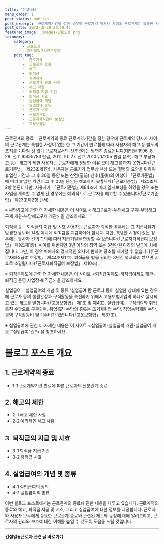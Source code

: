 ```yaml
---
title: '참고내용'
menu_order: 1
post_status: publish
post_excerpt: '근로계약기간을 정한 경우에 근로계약 당사자 사이의 근로관계는 특별한 사정이 없는 한 그 기간이 만료함에 따라 사용자의 해고 등 별도의 조치를 기다릴 것 없이 근로자로서의 신분관계는 당연히 종료됩니다 대법원 1996. 8. 29. 선고 95다5783 판결, 2011. 10. 27. 선고 2010두17205 판결 참조 .'
post_date: 2023-10-20 20:59:42
featured_image: _images/근로노동.png
taxonomy:
    category:
        - 근로노동
        - 기간제및단시간근로자
    post_tag:
        -  근로계약
        -  근로관계 종료
        -  해고
        -  퇴직금
        -  실업급여
        -  근로계약 종료 사유
        -  해고 제한
        -  퇴직금 지급 기간
        -  퇴직금 시효
        -  실업급여 개념
        -  실업급여 종류
        -  근로자 보호
        -  근로기준법
        -  근로자퇴직급여 보장법
        -  고용보험법
---
```



근로관계의 종료   
근로계약의 종료
근로계약기간을 정한 경우에 근로계약 당사자 사이의 근로관계는 특별한 사정이 없는 한 그 기간이 만료함에 따라 사용자의 해고 등 별도의 조치를 기다릴 것 없이 근로자로서의 신분관계는 당연히 종료됩니다(대법원 1996. 8. 29. 선고 95다5783 판결, 2011. 10. 27. 선고 2010두17205 판결 참조).
해고(부당해고 등)  
해고의 제한
사용자는 근로자에게 정당한 이유 없이 해고를 하지 못합니다(「근로기준법」 제23조제1항).
사용자는 근로자가 업무상 부상 또는 질병의 요양을 위하여 휴업한 기간과 그 후 30일 동안 또는 산전(産前)·산후(産後)의 여성이 「근로기준법」에 따라 휴업한 기간과 그 후 30일 동안은 해고하지 못합니다(「근로기준법」 제23조제2항 본문).
다만, 사용자가 「근로기준법」제84조에 따라 일시보상을 하였을 경우 또는 사업을 계속할 수 없게 된 경우에는 예외적으로 근로자를 해고할 수 있습니다(「근로기준법」 제23조제2항 단서).

※ 부당해고에 관한 더 자세한 내용은 이 사이트 < 해고근로자-부당해고 구제-부당해고구제 개관-부당해고구제 개관> 을 참조하세요.

퇴직금 등   
퇴직금의 지급 및 시효
사용자는 근로자가 퇴직한 경우에는 그 지급사유가 발생한 날부터 14일 이내에 퇴직금을 지급하여야 합니다. 다만, 특별한 사정이 있는 경우에는 당사자 간의 합의에 따라 지급기일을 연장할 수 있습니다(「근로자퇴직급여 보장법」 제9조제1항).
※ 이를 위반하면 3년 이하의 징역 또는 3천만원 이하의 벌금에 처해집니다. 다만, 이 경우 피해자의 명시적인 의사에 반하여 공소를 제기할 수 없습니다(「근로자퇴직급여 보장법」 제44조제1호).
퇴직금을 받을 권리는 3년간 행사하지 않으면 시효로 소멸됩니다(「근로자퇴직급여 보장법」 제10조).

※ 퇴직금제도에 관한 더 자세한 내용은 이 사이트 <퇴직급여제도-퇴직급여제도 개관-퇴직금 운영 사업장-퇴직금> 을 참조하세요.

실업급여   
실업급여의 개념 및 종류
‘실업급여’란 근로자 등이 실업한 상태에 있는 경우에 근로자 등의 생활안정과 구직활동을 촉진하기 위해서 고용보험사업의 하나로 실시되고 있는 제도를 말합니다(「고용보험법」 제1조 및 제4조).
실업급여는 구직급여와 취업촉진 수당으로 구분되며, 취업촉진 수당의 종류는 조기재취업 수당, 직업능력개발 수당, 광역 구직활동비 및 이주비가 있습니다(「고용보험법」 제37조).

※ 실업급여에 관한 더 자세한 내용은 이 사이트 <실업급여-실업급여 개관-실업급여 개요-"실업급여"란?> 을 참조하세요.


# 블로그 포스트 개요

## 1. 근로계약의 종료
- 1-1 근로계약기간 만료에 따른 근로자의 신분관계 종료

## 2. 해고의 제한
- 2-1 해고 제한 사항
- 2-2 예외적인 해고 사유

## 3. 퇴직금의 지급 및 시효
- 3-1 퇴직금 지급 기간
- 3-2 퇴직금 시효

## 4. 실업급여의 개념 및 종류
- 4-1 실업급여의 정의
- 4-2 실업급여의 종류

이번 블로그 포스트에서는 근로관계의 종료에 관한 내용을 다루고 있습니다. 근로계약의 종료와 해고, 퇴직금 지급 및 시효, 그리고 실업급여에 대한 정보를 제공합니다. 근로자와 사용자 모두에게 중요한 근로관계 종료와 관련된 제도와 규정에 대해 알려드리고, 근로자의 권리와 보호에 대한 이해를 높일 수 있도록 도움을 드릴 것입니다.
<!-- wp:separator -->
<hr class="wp-block-separator has-alpha-channel-opacity"/>
<!-- /wp:separator -->

<!-- wp:group {"backgroundColor":"base","layout":{"type":"constrained"}} -->
<div class="wp-block-group has-base-background-color has-background"><!-- wp:paragraph {"align":"center","fontSize":"medium"} -->
<p class="has-text-align-center has-large-font-size"><strong>건설일용근로자 관련 글 바로가기</strong></p>
<!-- /wp:paragraph -->


<!-- wp:latest-posts
{"categories":[{"id":9606,"count":19,"description":"","link":"https://uknowlaw.com/category/%ea%b1%b4%ec%84%a4%ec%9d%bc%ec%9a%a9%ea%b7%bc%eb%a1%9c%ec%9e%90/","name":"건설일용근로자","slug":"건설일용근로자","taxonomy":"category","parent":0,"meta":[],"_links":{"self":[{"href":"https://uknowlaw.com/wp-json/wp/v2/categories/9606"}],"collection":[{"href":"https://uknowlaw.com/wp-json/wp/v2/categories"}],"about":[{"href":"https://uknowlaw.com/wp-json/wp/v2/taxonomies/category"}],"wp:post_type":[{"href":"https://uknowlaw.com/wp-json/wp/v2/posts?categories=9606"}],"curies":[{"name":"wp","href":"https://api.w.org/{rel}","templated":true}]}}],"postsToShow":100,"excerptLength":28,"postLayout":"grid","columns":2,"featuredImageAlign":"left","featuredImageSizeSlug":"large","fontSize":16px} /--></div>
<!-- /wp:group -->